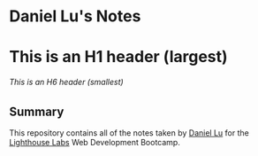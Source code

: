 # Daniel Lu's Notes
# This is an H1 header (largest)
###### This is an H6 header (smallest)
## Summary

This repository contains all of the notes taken by [Daniel Lu](https://github.com/daniel-cy-lu) for the [Lighthouse Labs](https://www.lighthouselabs.ca/) Web Development Bootcamp.